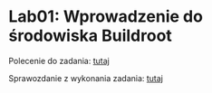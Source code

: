 # Lab01: Wprowadzenie do środowiska Buildroot

Polecenie do zadania: [tutaj](https://github.com/adamgracikowski/LINSW/blob/main/lab01/polecenie.pdf)

Sprawozdanie z wykonania zadania: [tutaj](https://github.com/adamgracikowski/LINSW/blob/main/lab01/overleaf/main.pdf)
